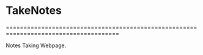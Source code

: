 # TakeNotes
======================================================================================

Notes Taking Webpage.
